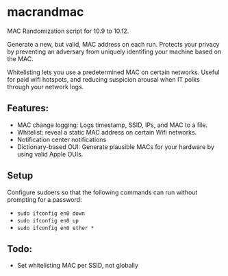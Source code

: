 # macrandmac
MAC Randomization script for 10.9 to 10.12. 

Generate a new, but valid, MAC address on each run. Protects your privacy by preventing an adversary from uniquely identifing your machine based on the MAC. 

Whitelisting lets you use a predetermined MAC on certain networks. Useful for paid wifi hotspots, and reducing suspicion arousal when IT polks through your network logs. 

## Features:
- MAC change logging: Logs timestamp, SSID, IPs, and MAC to a file. 
- Whitelist: reveal a static MAC address on certain Wifi networks. 
- Notification center notifications
- Dictionary-based OUI: Generate plausible MACs for your hardware by using valid Apple OUIs.

## Setup
Configure sudoers so that the following commands can run without prompting for a password:
- `sudo ifconfig en0 down`
- `sudo ifconfig en0 up`
- `sudo ifconfig en0 ether *`

## Todo:
- Set whitelisting MAC per SSID, not globally
